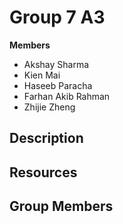 # Group 7 A3
**Members** 
* Akshay Sharma
* Kien Mai
* Haseeb Paracha
* Farhan Akib Rahman
* Zhijie Zheng
## Description
## Resources
## Group Members
